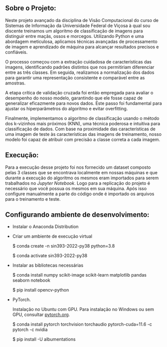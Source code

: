 ## Sobre o Projeto:
Neste projeto avançado da disciplina de Visão Computacional do curso de Sistemas de Informação da Universidade Federal de Viçosa à qual sou discente treinamos um algoritmo de classificação de imagens para distinguir entre maçãs, ossos e morcegos. Utilizando Python e uma abordagem meticulosa, aplicamos técnicas avançadas de processamento de imagem e aprendizado de máquina para alcançar resultados precisos e confiáveis.

O processo começou com a extração cuidadosa de características das imagens, identificando padrões distintos que nos permitiriam diferenciar entre as três classes. Em seguida, realizamos a normalização dos dados para garantir uma representação consistente e comparável entre as amostras.

A etapa crítica de validação cruzada foi então empregada para avaliar o desempenho do nosso modelo, garantindo que ele fosse capaz de generalizar eficazmente para novos dados. Este passo foi fundamental para ajustar os hiperparâmetros do algoritmo e evitar overfitting.

Finalmente, implementamos o algoritmo de classificação usando o método dos k-vizinhos mais próximos (KNN), uma técnica poderosa e intuitiva para classificação de dados. Com base na proximidade das características de uma imagem de teste às características das imagens de treinamento, nosso modelo foi capaz de atribuir com precisão a classe correta a cada imagem.

## Execução:
Para a execução desse projeto foi nos fornecido um dataset composto pelas 3 classes que se encontrava localmente em nossas máquinas e que durante a execução do algoritmo os mesmos eram importados para serem trabalhados no *Jupyter Notebook*. Logo para a replicação do projeto é necessário que você possua os mesmos em sua máquina. Após isso configure manualmente a parte do código onde é importado os arquivos para o treinamento e teste.

## Configurando ambiente de desenvolvimento:

- Instalar o Anaconda Distribution

- Criar um ambiente de execução virtual

  $ conda create -n sin393-2022-py38 python=3.8

  $ conda activate sin393-2022-py38

- Instalar as bibliotecas necessárias

  $ conda install numpy scikit-image scikit-learn matplotlib pandas seaborn notebook

  $ pip install opencv-python

- PyTorch.

  Instalação no Ubuntu com GPU.
  Para instalação no Windows ou sem GPU, consultar [pytorch.org](https://pytorch.org).
  
  $ conda install pytorch torchvision torchaudio pytorch-cuda=11.6 -c pytorch -c nvidia

  $ pip install -U albumentations
